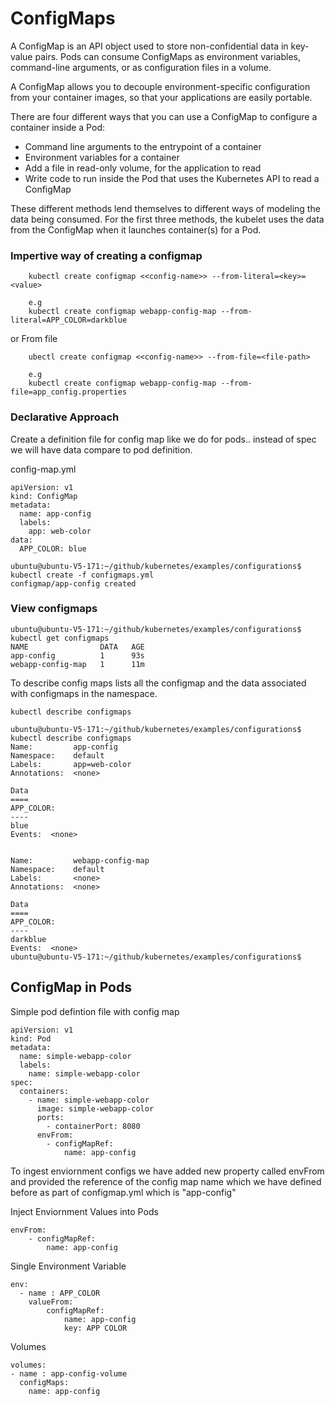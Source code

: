 # ConfigMaps

A ConfigMap is an API object used to store non-confidential data in key-value pairs. Pods can consume ConfigMaps as environment variables, command-line arguments, or as configuration files in a volume.

A ConfigMap allows you to decouple environment-specific configuration from your container images, so that your applications are easily portable.

There are four different ways that you can use a ConfigMap to configure a container inside a Pod:

* Command line arguments to the entrypoint of a container
* Environment variables for a container
* Add a file in read-only volume, for the application to read
* Write code to run inside the Pod that uses the Kubernetes API to read a ConfigMap

These different methods lend themselves to different ways of modeling the data being consumed. For the first three methods, the kubelet uses the data from the ConfigMap when it launches container(s) for a Pod.


### Impertive way of creating a configmap

        kubectl create configmap <<config-name>> --from-literal=<key>=<value>

        e.g
        kubectl create configmap webapp-config-map --from-literal=APP_COLOR=darkblue

or From file

        ubectl create configmap <<config-name>> --from-file=<file-path>

        e.g
        kubectl create configmap webapp-config-map --from-file=app_config.properties

### Declarative Approach

Create a definition file for config map like we do for pods.. instead of spec we will have data compare to pod definition.

config-map.yml
```
apiVersion: v1
kind: ConfigMap
metadata:
  name: app-config
  labels:
    app: web-color
data:
  APP_COLOR: blue
```
```
ubuntu@ubuntu-V5-171:~/github/kubernetes/examples/configurations$ kubectl create -f configmaps.yml 
configmap/app-config created
```

### View configmaps

```
ubuntu@ubuntu-V5-171:~/github/kubernetes/examples/configurations$ kubectl get configmaps
NAME                DATA   AGE
app-config          1      93s
webapp-config-map   1      11m
```

To describe config maps lists all the configmap and the data associated with configmaps in the namespace.

``` 
kubectl describe configmaps
```
```
ubuntu@ubuntu-V5-171:~/github/kubernetes/examples/configurations$ kubectl describe configmaps
Name:         app-config
Namespace:    default
Labels:       app=web-color
Annotations:  <none>

Data
====
APP_COLOR:
----
blue
Events:  <none>


Name:         webapp-config-map
Namespace:    default
Labels:       <none>
Annotations:  <none>

Data
====
APP_COLOR:
----
darkblue
Events:  <none>
ubuntu@ubuntu-V5-171:~/github/kubernetes/examples/configurations$ 
```


## ConfigMap in Pods

Simple pod defintion file with config map

```
apiVersion: v1
kind: Pod
metadata:
  name: simple-webapp-color
  labels:
    name: simple-webapp-color
spec:
  containers:
    - name: simple-webapp-color
      image: simple-webapp-color
      ports:
        - containerPort: 8080
      envFrom:
        - configMapRef:
            name: app-config
```

To ingest enviornment configs we have added new property called envFrom and provided the reference of the config map name which we have defined before as part of configmap.yml which is "app-config"

Inject Enviornment Values into Pods

```
envFrom:
    - configMapRef:
        name: app-config
```

Single Environment Variable

```
env:
  - name : APP_COLOR
    valueFrom:
        configMapRef:
            name: app-config
            key: APP COLOR
```

Volumes 

```
volumes:
- name : app-config-volume
  configMaps: 
    name: app-config

```

